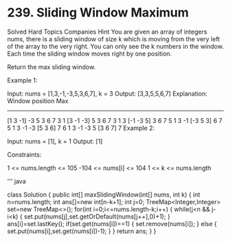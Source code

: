 

# 239. Sliding Window Maximum
Solved
Hard
Topics
Companies
Hint
You are given an array of integers nums, there is a sliding window of size k which is moving from the very left of the array to the very right. You can only see the k numbers in the window. Each time the sliding window moves right by one position.

Return the max sliding window.

 

Example 1:

Input: nums = [1,3,-1,-3,5,3,6,7], k = 3
Output: [3,3,5,5,6,7]
Explanation: 
Window position                Max
---------------               -----
[1  3  -1] -3  5  3  6  7       3
 1 [3  -1  -3] 5  3  6  7       3
 1  3 [-1  -3  5] 3  6  7       5
 1  3  -1 [-3  5  3] 6  7       5
 1  3  -1  -3 [5  3  6] 7       6
 1  3  -1  -3  5 [3  6  7]      7
Example 2:

Input: nums = [1], k = 1
Output: [1]
 

Constraints:

1 <= nums.length <= 105
-104 <= nums[i] <= 104
1 <= k <= nums.length










''' java

class Solution {
    public int[] maxSlidingWindow(int[] nums, int k) {
        int n=nums.length;
        int ans[]=new int[n-k+1];
        int j=0;
        TreeMap<Integer,Integer> set=new TreeMap<>();
        for(int i=0;i<=nums.length-k;i++)
        {
              while(j<n && j-i<k)
              {
                 set.put(nums[j],set.getOrDefault(nums[j++],0)+1);
              }
              ans[i]=set.lastKey();
              if(set.get(nums[i])==1)
              {
                set.remove(nums[i]);
              }
              else
              {
                set.put(nums[i],set.get(nums[i])-1);
              }
        }
        return ans;
    }
}

```
